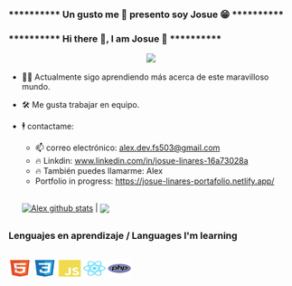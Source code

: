 ### ********** Un gusto me 👋 presento soy Josue 😁 **********
### ********** Hi there 👋, I am Josue 👾 **********

<p align="center">
  <!-- Typing SVG by DenverCoder1 - https://github.com/DenverCoder1/readme-typing-svg -->
  <a href="https://github.com/DenverCoder1/readme-typing-svg">
    <img src="https://readme-typing-svg.demolab.com/?lines=Full-stack%20web%20Developer;Tec.Computacional;Always%20learning%20new%20things&font=Fira%20Code&center=true&width=440&height=45&color=f75c7e&vCenter=true&pause=1000&size=22" /></a>
</p>

- 🧑‍🎓 Actualmente sigo aprendiendo más acerca de este maravilloso mundo.
- 🛠 Me gusta trabajar en equipo.
- 🕴 contactame:
  - 📫 correo electrónico: alex.dev.fs503@gmail.com
  - 🔥 Linkdin: www.linkedin.com/in/josue-linares-16a73028a
  - 🔥 También puedes llamarme: Alex
  - Portfolio in progress: https://josue-linares-portafolio.netlify.app/

  ##
  <a href="https://github.com/Josue-Linares-readme-stats"><img align="center" src="https://github-readme-stats.vercel.app/api?username=Josue-Linares&show_icons=true&include_all_commits=true&theme=buefy&hide_border=true" alt="Alex github stats" /></a>
  | <a href="https://github.com/Josue-Linares-readme-stats"><img align="center" src="https://github-readme-stats.vercel.app/api/top-langs/?username=Josue-Linares&layout=compact&theme=buefy&hide_border=true" /></a> 
  ##
### Lenguajes en aprendizaje / Languages I'm learning
<div style="display: inline_block"><br>
  <img align="center" alt="HTML5" height="30" width="40" src="https://raw.githubusercontent.com/devicons/devicon/master/icons/html5/html5-original.svg">
  <img align="center" alt="CSS3" height="30" width="40" src="https://raw.githubusercontent.com/devicons/devicon/master/icons/css3/css3-original.svg">
  <img align="center" alt="JavaScript" height="30" width="40" src="https://raw.githubusercontent.com/devicons/devicon/master/icons/javascript/javascript-plain.svg">
  <img align="center" alt="React" height="30" width="40" src="https://raw.githubusercontent.com/devicons/devicon/master/icons/react/react-original.svg">
  <img align="center" alt="PHP" height="30" width="40" src="https://raw.githubusercontent.com/devicons/devicon/master/icons/php/php-original.svg">
</div>
  
 ##
 

